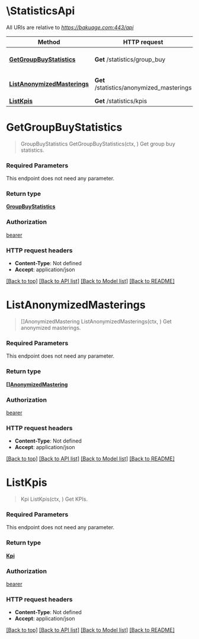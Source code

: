# \StatisticsApi

All URIs are relative to *https://bakuage.com:443/api*

Method | HTTP request | Description
------------- | ------------- | -------------
[**GetGroupBuyStatistics**](StatisticsApi.md#GetGroupBuyStatistics) | **Get** /statistics/group_buy | Get group buy statistics.
[**ListAnonymizedMasterings**](StatisticsApi.md#ListAnonymizedMasterings) | **Get** /statistics/anonymized_masterings | Get anonymized masterings.
[**ListKpis**](StatisticsApi.md#ListKpis) | **Get** /statistics/kpis | Get KPIs.


# **GetGroupBuyStatistics**
> GroupBuyStatistics GetGroupBuyStatistics(ctx, )
Get group buy statistics.

### Required Parameters
This endpoint does not need any parameter.

### Return type

[**GroupBuyStatistics**](GroupBuyStatistics.md)

### Authorization

[bearer](../README.md#bearer)

### HTTP request headers

 - **Content-Type**: Not defined
 - **Accept**: application/json

[[Back to top]](#) [[Back to API list]](../README.md#documentation-for-api-endpoints) [[Back to Model list]](../README.md#documentation-for-models) [[Back to README]](../README.md)

# **ListAnonymizedMasterings**
> []AnonymizedMastering ListAnonymizedMasterings(ctx, )
Get anonymized masterings.

### Required Parameters
This endpoint does not need any parameter.

### Return type

[**[]AnonymizedMastering**](AnonymizedMastering.md)

### Authorization

[bearer](../README.md#bearer)

### HTTP request headers

 - **Content-Type**: Not defined
 - **Accept**: application/json

[[Back to top]](#) [[Back to API list]](../README.md#documentation-for-api-endpoints) [[Back to Model list]](../README.md#documentation-for-models) [[Back to README]](../README.md)

# **ListKpis**
> Kpi ListKpis(ctx, )
Get KPIs.

### Required Parameters
This endpoint does not need any parameter.

### Return type

[**Kpi**](Kpi.md)

### Authorization

[bearer](../README.md#bearer)

### HTTP request headers

 - **Content-Type**: Not defined
 - **Accept**: application/json

[[Back to top]](#) [[Back to API list]](../README.md#documentation-for-api-endpoints) [[Back to Model list]](../README.md#documentation-for-models) [[Back to README]](../README.md)

